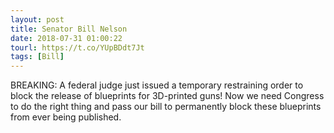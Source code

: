 ```yaml
---
layout: post
title: Senator Bill Nelson
date: 2018-07-31 01:00:22
tourl: https://t.co/YUpBDdt7Jt
tags: [Bill]
---
```

BREAKING: A federal judge just issued a temporary restraining order to block the release of blueprints for 3D-printed guns! Now we need Congress to do the right thing and pass our bill to permanently block these blueprints from ever being published.